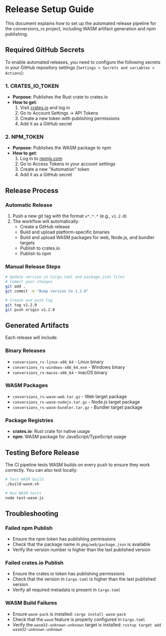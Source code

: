 # Release Setup Guide

This document explains how to set up the automated release pipeline for the conversions_rs project, including WASM artifact generation and npm publishing.

## Required GitHub Secrets

To enable automated releases, you need to configure the following secrets in your GitHub repository settings (`Settings > Secrets and variables > Actions`):

### 1. CRATES_IO_TOKEN
- **Purpose**: Publishes the Rust crate to crates.io
- **How to get**: 
  1. Visit [crates.io](https://crates.io) and log in
  2. Go to Account Settings → API Tokens
  3. Create a new token with publishing permissions
  4. Add it as a GitHub secret

### 2. NPM_TOKEN
- **Purpose**: Publishes the WASM package to npm
- **How to get**:
  1. Log in to [npmjs.com](https://npmjs.com)
  2. Go to Access Tokens in your account settings
  3. Create a new "Automation" token
  4. Add it as a GitHub secret

## Release Process

### Automatic Release
1. Push a new git tag with the format `v*.*.*` (e.g., `v1.2.0`)
2. The workflow will automatically:
   - Create a GitHub release
   - Build and upload platform-specific binaries
   - Build and upload WASM packages for web, Node.js, and bundler targets
   - Publish to crates.io
   - Publish to npm

### Manual Release Steps
```bash
# Update version in Cargo.toml and package.json files
# Commit your changes
git add .
git commit -m "Bump version to 1.2.0"

# Create and push tag
git tag v1.2.0
git push origin v1.2.0
```

## Generated Artifacts

Each release will include:

### Binary Releases
- `conversions_rs-linux-x86_64` - Linux binary
- `conversions_rs-windows-x86_64.exe` - Windows binary  
- `conversions_rs-macos-x86_64` - macOS binary

### WASM Packages
- `conversions_rs-wasm-web.tar.gz` - Web target package
- `conversions_rs-wasm-nodejs.tar.gz` - Node.js target package
- `conversions_rs-wasm-bundler.tar.gz` - Bundler target package

### Package Registries
- **crates.io**: Rust crate for native usage
- **npm**: WASM package for JavaScript/TypeScript usage

## Testing Before Release

The CI pipeline tests WASM builds on every push to ensure they work correctly. You can also test locally:

```bash
# Test WASM build
./build-wasm.sh

# Run WASM tests
node test-wasm.js
```

## Troubleshooting

### Failed npm Publish
- Ensure the npm token has publishing permissions
- Check that the package name in `pkg/web/package.json` is available
- Verify the version number is higher than the last published version

### Failed crates.io Publish
- Ensure the crates.io token has publishing permissions
- Check that the version in `Cargo.toml` is higher than the last published version
- Verify all required metadata is present in `Cargo.toml`

### WASM Build Failures
- Ensure `wasm-pack` is installed: `cargo install wasm-pack`
- Check that the `wasm` feature is properly configured in `Cargo.toml`
- Verify the `wasm32-unknown-unknown` target is installed: `rustup target add wasm32-unknown-unknown`